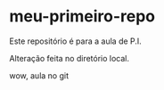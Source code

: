 # meu-primeiro-repo
Este repositório é para a aula de P.I.

Alteração feita no diretório local.

wow, aula no git

